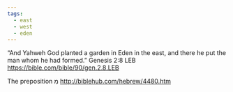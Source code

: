 ```yaml
---
tags:
  - east
  - west
  - eden
---
```

“And Yahweh God planted a garden in Eden in the east, and there he put the man whom he had formed.”
‭‭Genesis‬ ‭2‬:‭8‬ ‭LEB‬‬
https://bible.com/bible/90/gen.2.8.LEB

The preposition מִ
http://biblehub.com/hebrew/4480.htm

